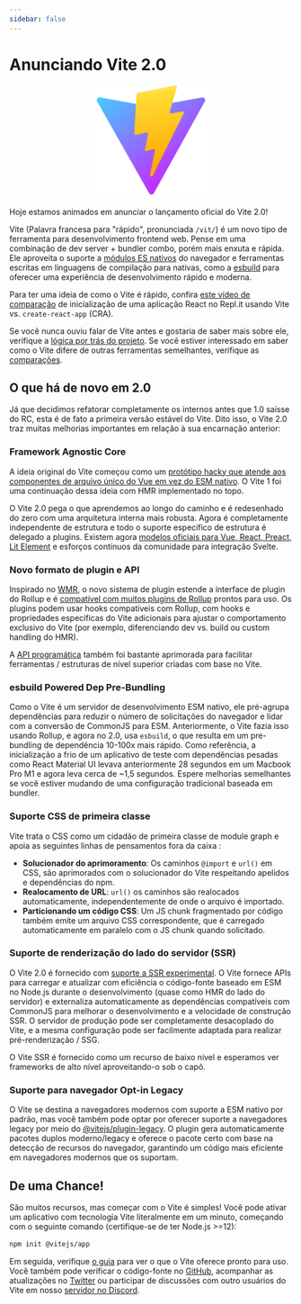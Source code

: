 ```yaml
---
sidebar: false
---
```


# Anunciando Vite 2.0

<p style="text-align:center">
  <img src="../images/logo.svg" style="height:200px">
</p>

Hoje estamos animados em anunciar o lançamento oficial do Vite 2.0!

Vite (Palavra francesa para "rápido", pronunciada `/vit/`) é um novo tipo de ferramenta para desenvolvimento frontend web. Pense em uma combinação de dev server + bundler combo, porém mais enxuta e rápida. Ele aproveita o suporte a [módulos ES nativos](https://developer.mozilla.org/pt-BR/docs/Web/JavaScript/Guide/Modules) do navegador e ferramentas escritas em linguagens de compilação para nativas, como a [esbuild](https://esbuild.github.io/) para oferecer uma experiência de desenvolvimento rápido e moderna.

Para ter uma ideia de como o Vite é rápido, confira [este vídeo de comparação](https://twitter.com/amasad/status/1355379680275128321) de inicialização de uma aplicação React no Repl.it usando Vite vs. `create-react-app` (CRA).

Se você nunca ouviu falar de Vite antes e gostaria de saber mais sobre ele, verifique a [lógica por trás do projeto](https://vitejs.dev/guide/why.html). Se você estiver interessado em saber como o Vite difere de outras ferramentas semelhantes, verifique as [comparações](https://vitejs.dev/guide/comparisons.html).

## O que há de novo em 2.0

Já que decidimos refatorar completamente os internos antes que 1.0 saísse do RC, esta é de fato a primeira versão estável do Vite. Dito isso, o Vite 2.0 traz muitas melhorias importantes em relação à sua encarnação anterior:

### Framework Agnostic Core

A ideia original do Vite começou como um [protótipo hacky que atende aos componentes de arquivo único do Vue em vez do ESM nativo](https://github.com/vuejs/vue-dev-server). O Vite 1 foi uma continuação dessa ideia com HMR implementado no topo.

O Vite 2.0 pega o que aprendemos ao longo do caminho e é redesenhado do zero com uma arquitetura interna mais robusta. Agora é completamente independente de estrutura e todo o suporte específico de estrutura é delegado a plugins. Existem agora [modelos oficiais para Vue, React, Preact, Lit Element](https://github.com/vitejs/vite/tree/main/packages/create-vite) e esforços contínuos da comunidade para integração Svelte.

### Novo formato de plugin e API

Inspirado no [WMR](https://github.com/preactjs/wmr), o novo sistema de plugin estende a interface de plugin do Rollup e é [compatível com muitos plugins de Rollup](https://vite-rollup-plugins.patak.dev/) prontos para uso. Os plugins podem usar hooks compatíveis com Rollup, com hooks e propriedades específicas do Vite adicionais para ajustar o comportamento exclusivo do Vite (por exemplo, diferenciando dev vs. build ou custom handling do HMR).

A [API programática](https://vitejs.dev/guide/api-javascript.html) também foi bastante aprimorada para facilitar ferramentas / estruturas de nível superior criadas com base no Vite.

### esbuild Powered Dep Pre-Bundling

Como o Vite é um servidor de desenvolvimento ESM nativo, ele pré-agrupa dependências para reduzir o número de solicitações do navegador e lidar com a conversão de CommonJS para ESM. Anteriormente, o Vite fazia isso usando Rollup, e agora no 2.0, usa `esbuild`, o que resulta em um pre-bundling de dependência 10-100x mais rápido. Como referência, a inicialização a frio de um aplicativo de teste com dependências pesadas como React Material UI levava anteriormente 28 segundos em um Macbook Pro M1 e agora leva cerca de ~1,5 segundos. Espere melhorias semelhantes se você estiver mudando de uma configuração tradicional baseada em bundler.

### Suporte CSS de primeira classe

Vite trata o CSS como um cidadão de primeira classe de module graph e apoia as seguintes linhas de pensamentos fora da caixa :

- **Solucionador do aprimoramento**: Os caminhos `@import` e `url()` em CSS, são aprimorados com o solucionador do Vite respeitando apelidos e dependências do npm.
- **Realocamento de URL**: `url()` os caminhos são realocados automaticamente, independentemente de onde o arquivo é importado.
- **Particionando um código CSS**: Um JS chunk fragmentado por código também emite um arquivo CSS correspondente, que é carregado automaticamente em paralelo com o JS chunk quando solicitado.

### Suporte de renderização do lado do servidor (SSR)

O Vite 2.0 é fornecido com [suporte a SSR experimental](https://vitejs.dev/guide/ssr.html). O Vite fornece APIs para carregar e atualizar com eficiência o código-fonte baseado em ESM no Node.js durante o desenvolvimento (quase como HMR do lado do servidor) e externaliza automaticamente as dependências compatíveis com CommonJS para melhorar o desenvolvimento e a velocidade de construção SSR. O servidor de produção pode ser completamente desacoplado do Vite, e a mesma configuração pode ser facilmente adaptada para realizar pré-renderização / SSG.

O Vite SSR é fornecido como um recurso de baixo nível e esperamos ver frameworks de alto nível aproveitando-o sob o capô.

### Suporte para navegador Opt-in Legacy

O Vite se destina a navegadores modernos com suporte a ESM nativo por padrão, mas você também pode optar por oferecer suporte a navegadores legacy por meio do [@vitejs/plugin-legacy](https://github.com/vitejs/vite/tree/main/packages/plugin-legacy). O plugin gera automaticamente pacotes duplos moderno/legacy e oferece o pacote certo com base na detecção de recursos do navegador, garantindo um código mais eficiente em navegadores modernos que os suportam.

## De uma Chance!

São muitos recursos, mas começar com o Vite é simples! Você pode ativar um aplicativo com tecnologia Vite literalmente em um minuto, começando com o seguinte comando (certifique-se de ter Node.js >=12):

```bash
npm init @vitejs/app
```

Em seguida, verifique [o guia](https://vitejs.dev/guide/) para ver o que o Vite oferece pronto para uso. Você também pode verificar o código-fonte no [GitHub](https://github.com/vitejs/vite), acompanhar as atualizações no [Twitter](https://twitter.com/vite_js) ou participar de discussões com outro usuários do Vite em nosso [servidor no Discord](http://chat.vitejs.dev/).
